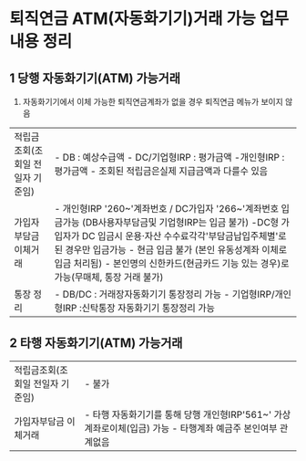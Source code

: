 # 퇴직연금 ATM(자동화기기)거래 가능 업무 내용 정리
## 1 당행 자동화기기(ATM) 가능거래
1. 자동화기기에서 이체 가능한 퇴직연금계좌가 없을 경우 퇴직연금 메뉴가 보이지 않음

<table><tbody><tr>
<td>적립금 조회(조회일 전일자 기준임)</td>
<td>- DB : 예상수급액
 - DC/기업형IRP : 평가금액
 -개인형IRP : 평가금액
 - 조회된 적립금은실제 지급금액과 다를수 있음</td></tr><tr>
<td>가입자부담금 이체거래</td>
<td>- 개인형IRP '260~'계좌번호 / DC가입자 '266~'계좌번호 입금가능
(DB사용자부담금및 기업형IRP는 입금 불가) -DC형 가입자가 DC 입금시 운용·자산 수수료각각'부담금납입주체별'로 된 경우만 입금가능
- 현금 입금 불가
(본인 유동성계좌 이체로 입금 처리됨) - 본인명의 신한카드(현금카드 기능 있는 경우)로 가능(무매체, 통장 거래 불가)</td></tr><tr>
<td>
통장 정리</td>
<td>- DB/DC : 거래장자동화기기 통장정리 가능
- 기업형IRP/개인형IRP :신탁통장 자동화기기 통장정리 가능</td></tr></tbody>
</table>


## 2 타행 자동화기기(ATM) 가능거래

<table><tbody><tr>
<td>적립금조회(조회일 전일자 기준임)</td>
<td>- 불가</td></tr><tr>
<td>가입자부담금 이체거래</td>
<td>- 타행 자동화기기를 통해 당행 개인형IRP'561~' 가상계좌로이체(입금) 가능
- 타행계좌 예금주 본인여부 관계없음</td></tr></tbody>
</table>


